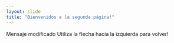 ```yaml
---
layout: slide
title: "Bienvenidos a la segunda página!"
---
```

Mensaje modificado
Utiliza la flecha hacia la izquierda para volver!
